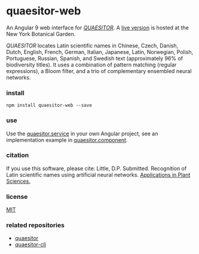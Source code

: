 # quaesitor-web
An Angular 9 web interface for [*QUAESITOR*](https://github.com/dpl10/quaesitor). A [live version](https://www.nybg.org/files/scientists/dlittle/quaesitor-web/) is hosted at the New York Botanical Garden.

*QUAESITOR* locates Latin scientific names in Chinese, Czech, Danish, Dutch, English, French, German, Italian, Japanese, Latin, Norwegian, Polish, Portuguese, Russian, Spanish, and Swedish text (approximately 96% of biodiversity titles). It uses a combination of pattern matching (regular expressions), a Bloom filter, and a trio of complementary ensembled neural networks.

### install
`npm install quaesitor-web --save`

### use
Use the [quaesitor.service](https://github.com/dpl10/quaesitor-web/blob/master/src/app/quaesitor.service.ts) in your own Angular project, see an implementation example in [quaesitor.component](https://github.com/dpl10/quaesitor-web/blob/master/src/app/quaesitor/quaesitor.component.ts).

### citation
If you use this software, please cite: Little, D.P. Submitted. Recognition of Latin scientific names using artificial neural networks. [Applications in Plant Sciences.](https://doi.org/ADD_DOI)

### license
[MIT](https://github.com/dpl10/quaesitor-web/blob/master/LICENSE)

### related repositories
* [quaesitor](https://github.com/dpl10/quaesitor)
* [quaesitor-cli](https://github.com/dpl10/quaesitor-cli)
